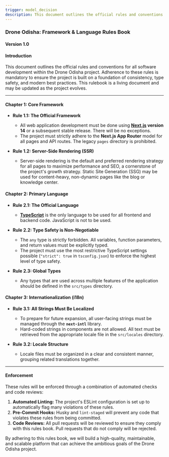 ```yaml
---
trigger: model_decision
description: This document outlines the official rules and conventions for all software development within the Drone Odisha project.
---
```


### **Drone Odisha: Framework & Language Rules Book**

#### **Version 1.0**

#### **Introduction**

This document outlines the official rules and conventions for all software development within the Drone Odisha project. Adherence to these rules is mandatory to ensure the project is built on a foundation of consistency, type safety, and modern best practices. This rulebook is a living document and may be updated as the project evolves.

---

#### **Chapter 1: Core Framework**

*   **Rule 1.1: The Official Framework**
    *   All web application development must be done using **[Next.js](https://nextjs.org/) version 14** or a subsequent stable release. There will be no exceptions.
    *   The project must strictly adhere to the **Next.js App Router** model for all pages and API routes. The legacy `pages` directory is prohibited.

*   **Rule 1.2: Server-Side Rendering (SSR)**
    *   Server-side rendering is the default and preferred rendering strategy for all pages to maximize performance and SEO, a cornerstone of the project's growth strategy. Static Site Generation (SSG) may be used for content-heavy, non-dynamic pages like the blog or knowledge center.

#### **Chapter 2: Primary Language**

*   **Rule 2.1: The Official Language**
    *   **[TypeScript](https://www.typescriptlang.org/)** is the only language to be used for all frontend and backend code. JavaScript is not to be used.

*   **Rule 2.2: Type Safety is Non-Negotiable**
    *   The `any` type is strictly forbidden. All variables, function parameters, and return values must be explicitly typed.
    *   The project must use the most restrictive TypeScript settings possible (`"strict": true` in `tsconfig.json`) to enforce the highest level of type safety.

*   **Rule 2.3: Global Types**
    *   Any types that are used across multiple features of the application should be defined in the `src/types` directory.

#### **Chapter 3: Internationalization (i18n)**

*   **Rule 3.1: All Strings Must Be Localized**
    *   To prepare for future expansion, all user-facing strings must be managed through the **`next-intl`** library.
    *   Hard-coded strings in components are not allowed. All text must be retrieved from the appropriate locale file in the `src/locales` directory.

*   **Rule 3.2: Locale Structure**
    *   Locale files must be organized in a clear and consistent manner, grouping related translations together.

---

#### **Enforcement**

These rules will be enforced through a combination of automated checks and code reviews:

1.  **Automated Linting:** The project's ESLint configuration is set up to automatically flag many violations of these rules.
2.  **Pre-Commit Hooks:** Husky and `lint-staged` will prevent any code that violates these rules from being committed.
3.  **Code Reviews:** All pull requests will be reviewed to ensure they comply with this rules book. Pull requests that do not comply will be rejected.

By adhering to this rules book, we will build a high-quality, maintainable, and scalable platform that can achieve the ambitious goals of the Drone Odisha project.
